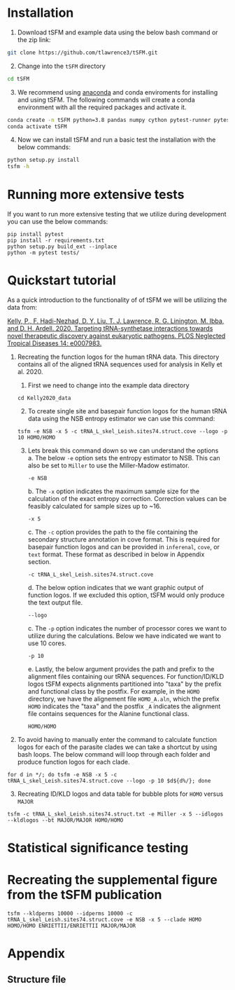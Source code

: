 
# Installation
1. Download tSFM and example data using the below bash command or the zip link: 
```bash
git clone https://github.com/tlawrence3/tSFM.git
```
2. Change into the `tSFM` directory
```bash
cd tSFM
```
3. We recommend using [anaconda](https://www.anaconda.com/products/individual) and conda enviroments for installing and using tSFM. The following commands will create a conda environment with all the required packages and activate it.
```bash
conda create -n tSFM python=3.8 pandas numpy cython pytest-runner pytest scipy patsy mpmath statsmodels
conda activate tSFM
```
4. Now we can install tSFM and run a basic test the installation with the below commands:
```bash
python setup.py install
tsfm -h
```

# Running more extensive tests
If you want to run more extensive testing that we utilize during development you can use the below commands:
```shell
pip install pytest
pip install -r requirements.txt
python setup.py build_ext --inplace
python -m pytest tests/
```

# Quickstart tutorial
As a quick introduction to the functionality of of tSFM we will be utilizing the data from: 

[Kelly, P., F. Hadi-Nezhad, D. Y. Liu, T. J. Lawrence, R. G. Linington, M. Ibba, and D. H. Ardell. 2020. Targeting tRNA-synthetase interactions towards novel therapeutic discovery against eukaryotic pathogens. PLOS Neglected Tropical Diseases 14: e0007983.](https://doi.org/10.1371/journal.pntd.0007983)

1. Recreating the function logos for the human tRNA data. This directory contains all of the aligned tRNA sequences used for analysis in Kelly et al. 2020.
   1. First we need to change into the example data directory
   ```shell
   cd Kelly2020_data
   ```
   
   2. To create single site and basepair function logos for the human tRNA data using the NSB entropy estimator we can use this command:
   ```shell
   tsfm -e NSB -x 5 -c tRNA_L_skel_Leish.sites74.struct.cove --logo -p 10 HOMO/HOMO
   ```
   3. Lets break this command down so we can understand the options   
      a. The below `-e` option sets the entropy estimator to NSB. This can also be set to `Miller` to use the Miller-Madow estimator.
      ```shell
      -e NSB
      ```
      b. The `-x` option indicates the maximum sample size for the calculation of the exact entropy correction. Correction values can be feasibly calculated for sample sizes up to ~16.
      ```shell
      -x 5
      ```
      c. The `-c` option provides the path to the file containing the secondary structure annotation in cove format. This is required for basepair function logos and can be provided in `inferenal`, `cove`, or `text` format. These format as described in below in Appendix section. 
      ```shell
      -c tRNA_L_skel_Leish.sites74.struct.cove
      ```
      d. The below option indicates that we want graphic output of function logos. If we excluded this option, tSFM would only produce the text output file.
      ```shell
      --logo
      ```
      c. The `-p` option indicates the number of processor cores we want to utilize during the calculations. Below we have indicated we want to use 10 cores.
      ```shell
      -p 10
      ```
      e. Lastly, the below argument provides the path and prefix to the alignment files containing our tRNA sequences. For function/ID/KLD logos tSFM expects alignments partitioned into "taxa" by the prefix and functional class by the postfix. For example, in the `HOMO` directory, we have the alignement file `HOMO_A.aln`, which the prefix `HOMO` indicates the "taxa" and the postfix `_A` indicates the alignment file contains sequences for the Alanine functional class.  
      ```shell
      HOMO/HOMO
      ```
2. To avoid having to manually enter the command to calculate function logos for each of the parasite clades we can take a shortcut by using bash loops. The below command will loop through each folder and produce function logos for each clade.
```shell
for d in */; do tsfm -e NSB -x 5 -c tRNA_L_skel_Leish.sites74.struct.cove --logo -p 10 $d${d%/}; done
```
3. Recreating ID/KLD logos and data table for bubble plots for `HOMO` versus `MAJOR` 
```shell
tsfm -c tRNA_L_skel_Leish.sites74.struct.txt -e Miller -x 5 --idlogos --kldlogos --bt MAJOR/MAJOR HOMO/HOMO
```

# Statistical significance testing
# Recreating the supplemental figure from the tSFM publication
```shell
tsfm --kldperms 10000 --idperms 10000 -c tRNA_L_skel_Leish.sites74.struct.cove -e NSB -x 5 --clade HOMO HOMO/HOMO ENRIETTII/ENRIETTII MAJOR/MAJOR
```

# Appendix 
## Structure file
